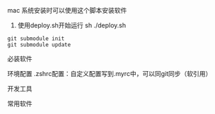 mac 系统安装时可以使用这个脚本安装软件
1. 使用deploy.sh开始运行
sh ./deploy.sh

```
git submodule init 
git submodule update
```

必装软件

环境配置
.zshrc配置：自定义配置写到.myrc中，可以同git同步（软引用）


开发工具

常用软件
